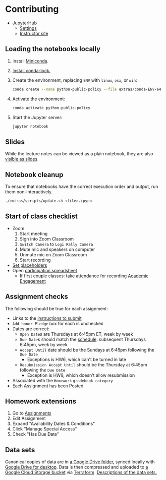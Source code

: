 # Contributing

- JupyterHub
  - [Settings](https://settings-spring.rcnyu.org/)
  - [Instructor site](https://padmgp-4506-spring-instructor.rcnyu.org/)

## Loading the notebooks locally

1. Install [Miniconda](https://docs.conda.io/en/latest/miniconda.html).
1. [Install conda-lock.](https://conda-incubator.github.io/conda-lock/getting_started/)
1. Create the environment, replacing `ENV` with `linux`, `osx`, or `win`:

   ```sh
   conda create --name python-public-policy --file extras/conda-ENV-64.lock
   ```

1. Activate the environment:

   ```sh
   conda activate python-public-policy
   ```

1. Start the Jupyter server:

   ```sh
   jupyter notebook
   ```

## Slides

While the lecture notes can be viewed as a plain notebook, they are also [visible as slides](https://rise.readthedocs.io/en/stable/usage.html#running-a-slideshow).

## Notebook cleanup

To ensure that notebooks have the correct execution order and output, run them non-interactively.

```sh
./extras/scripts/update.sh <file>.ipynb
```

## Start of class checklist

- Zoom
  1. Start meeting
  1. Sign into Zoom Classroom
  1. `Switch Camera` to `Logi Rally Camera`
  1. Mute mic and speakers on computer
  1. Unmute mic on Zoom Classroom
  1. Start recording
- [Set placeholders](https://settings-spring.rcnyu.org/)
- Open [participation spreadsheet](https://docs.google.com/spreadsheets/d/19y3cXYYC-3KLGn6ay0GJ6Bt_LN_AXdxdhf4b3qPnUjE/edit#gid=773327)
  - If first couple classes: take attendance for recording [Academic Engagement](https://www.nyu.edu/students/student-information-and-resources/registration-records-and-graduation/albert-help/training/faculty/academic-engagement.html)

## Assignment checks

The following should be true for each assignment:

- Links to the [instructions to submit](README.md#turning-in-assignments)
- `Add honor Pledge` box for each is unchecked
- Dates are correct:
  - `Open Date`s are Thursdays at 6:45pm ET, week by week
  - `Due Date`s should match the [schedule](syllabus.md#schedule): subsequent Thursdays 6:45pm, week by week
  - `Accept Until` date should be the Sundays at 6:45pm following the `Due Date`
    - Exceptions is HW6, which can't be turned in late
  - `Resubmission Accept Until` should be the Thursday at 6:45pm following the `Due Date`
    - Exception is HW6, which doesn't allow resubmission
- Associated with the `Homework` `gradebook category`
- Each Assignment has been Posted

## Homework extensions

1. Go to [Assignments](https://brightspace.nyu.edu/d2l/lms/dropbox/admin/folders_manage.d2l?ou=156784)
1. Edit Assignment
1. Expand "Availability Dates & Conditions"
1. Click "Manage Special Access"
1. Check "Has Due Date"

## Data sets

Canonical copies of data are in [a Google Drive folder](https://drive.google.com/drive/folders/1oCKV6NfvGO007aynTmSSbr1kzqXi4dHV), synced locally with [Google Drive for desktop](https://support.google.com/a/users/answer/9965580). Data is then compressed and uploaded to [a Google Cloud Storage bucket](https://console.cloud.google.com/storage/browser/python-public-policy/data) via [Terraform](terraform/). [Descriptions of the data sets.](terraform/data.tf)
